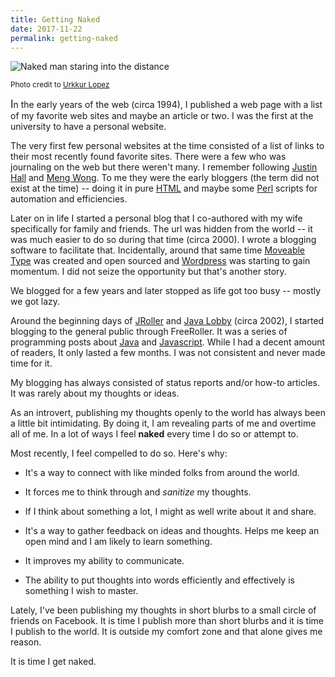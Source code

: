 ```yaml
---
title: Getting Naked
date: 2017-11-22
permalink: getting-naked
---
```


![Naked man staring into the distance](https://c1.staticflickr.com/3/2861/32378615514_db09aa5b12_c.jpg)

<small>Photo credit to [Urkkur Lopez](https://www.flickr.com/photos/68163375@N04/32378615514/sizes/l)</small>

<big>I</big>n the early years of the web (circa 1994), I published a web page with a list of my favorite web sites and maybe an article or two. I was the first at the university to have a personal website.

The very first few personal websites at the time consisted of a list of links to their most recently found favorite sites. There were a few who was journaling on the web but there weren't many. I remember following [Justin Hall](https://en.wikipedia.org/wiki/Justin_Hall)  and [Meng Wong](https://en.wikipedia.org/wiki/Meng_Weng_Wong). To me they were the early bloggers (the term did not exist at the time) -- doing it in pure [HTML](https://www.w3schools.com/html/html_intro.asp) and maybe some [Perl](https://www.perl.org/) scripts for automation and efficiencies.

Later on in life I started a personal blog that I co-authored with my wife specifically for family and friends. The url was hidden from the world -- it was much easier to do so during that time (circa 2000). I wrote a blogging software to facilitate that. Incidentally, around that same time [Moveable Type](https://www.movabletype.org) was created and open sourced and [Wordpress](https://wordpress.org) was starting to gain momentum. I did not seize the opportunity but that's another story.

 We blogged for a few years and later stopped as life got too busy -- mostly we got lazy.

Around the beginning days of [JRoller](https://en.wikipedia.org/wiki/Apache_Roller) and [Java Lobby](https://www.javalobby.org/about.jsp) (circa 2002), I started blogging to the general public through FreeRoller. It was a series of programming posts about [Java](https://java.com/en/download/faq/whatis_java.xml) and [Javascript](https://en.wikipedia.org/wiki/JavaScript). While I had a decent amount of readers, It only lasted a few months. I was not consistent and never made time for it.

My blogging has always consisted of status reports and/or how-to articles. It was rarely about my thoughts or ideas.

As an introvert, publishing my thoughts openly to the world has always been a little bit intimidating. By doing it, I am revealing parts of me and overtime all of me. In a lot of ways I feel **naked** every time I do so or attempt to.

Most recently, I feel compelled to do so. Here's why:

- It's a way to connect with like minded folks from around the world.

- It forces me to think through and _sanitize_ my thoughts.

- If I think about something a lot, I might as well write about it and share.

- It's a way to gather feedback on ideas and thoughts. Helps me keep an open mind and I am likely to learn something.

- It improves my ability to communicate.

- The ability to put thoughts into words efficiently and effectively is something I wish to master.

Lately, I've been publishing my thoughts in short blurbs to a small circle of friends on Facebook. It is time I publish more than short blurbs and it is time I publish to the world. It is outside my comfort zone and that alone gives me reason.

It is time I get naked.
